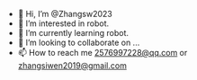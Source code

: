 - 👋 Hi, I’m @Zhangsw2023
- 👀 I’m interested in robot.
- 🌱 I’m currently learning robot.
- 💞️ I’m looking to collaborate on ...
- 📫 How to reach me 2576997228@qq.com or zhangsiwen2019@gmail.com

<!---
Zhangsw2023/Zhangsw2023 is a ✨ special ✨ repository because its `README.md` (this file) appears on your GitHub profile.
You can click the Preview link to take a look at your changes.
--->
